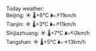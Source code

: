 Today weather:  
Beijing: ☀️ 🌡️+6°C 🌬️↗11km/h  
Tianjin: ☀️ 🌡️+3°C 🌬️↗11km/h  
Shijiazhuang: ☀️ 🌡️+7°C 🌬️↖0km/h  
Tangshan: ☀️ 🌡️+5°C 🌬️→13km/h  

